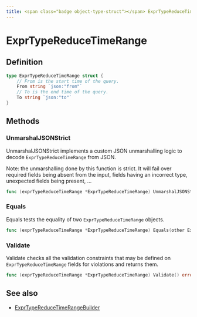 ```yaml
---
title: <span class="badge object-type-struct"></span> ExprTypeReduceTimeRange
---
```

# <span class="badge object-type-struct"></span> ExprTypeReduceTimeRange

## Definition

```go
type ExprTypeReduceTimeRange struct {
    // From is the start time of the query.
    From string `json:"from"`
    // To is the end time of the query.
    To string `json:"to"`
}
```
## Methods

### <span class="badge object-method"></span> UnmarshalJSONStrict

UnmarshalJSONStrict implements a custom JSON unmarshalling logic to decode `ExprTypeReduceTimeRange` from JSON.

Note: the unmarshalling done by this function is strict. It will fail over required fields being absent from the input, fields having an incorrect type, unexpected fields being present, …

```go
func (exprTypeReduceTimeRange *ExprTypeReduceTimeRange) UnmarshalJSONStrict(raw []byte) error
```

### <span class="badge object-method"></span> Equals

Equals tests the equality of two `ExprTypeReduceTimeRange` objects.

```go
func (exprTypeReduceTimeRange *ExprTypeReduceTimeRange) Equals(other ExprTypeReduceTimeRange) bool
```

### <span class="badge object-method"></span> Validate

Validate checks all the validation constraints that may be defined on `ExprTypeReduceTimeRange` fields for violations and returns them.

```go
func (exprTypeReduceTimeRange *ExprTypeReduceTimeRange) Validate() error
```

## See also

 * <span class="badge builder"></span> [ExprTypeReduceTimeRangeBuilder](./builder-ExprTypeReduceTimeRangeBuilder.md)
